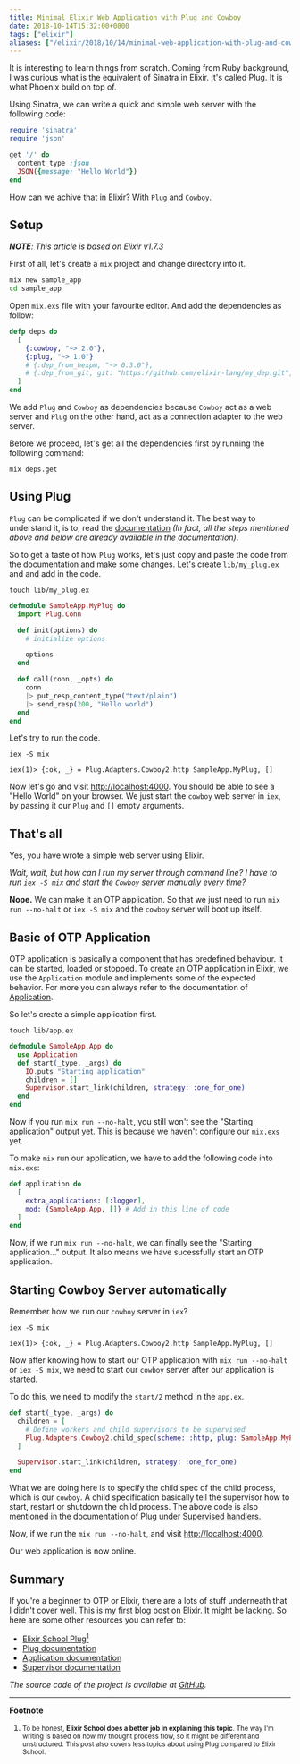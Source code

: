 ```yaml
---
title: Minimal Elixir Web Application with Plug and Cowboy
date: 2018-10-14T15:32:00+0800
tags: ["elixir"]
aliases: ["/elixir/2018/10/14/minimal-web-application-with-plug-and-cowboy.html"]
---
```


It is interesting to learn things from scratch. Coming from Ruby
background, I was curious what is the equivalent of Sinatra in
Elixir. It's called Plug. It is what Phoenix build on top of.

Using Sinatra, we can write a quick and simple web server with the following
code:

```ruby
require 'sinatra'
require 'json'

get '/' do
  content_type :json
  JSON({message: "Hello World"})
end
```

How can we achive that in Elixir? With `Plug` and `Cowboy`.

## Setup

_**NOTE**: This article is based on Elixir v1.7.3_

First of all, let's create a `mix` project and change directory into it.

```bash
mix new sample_app
cd sample_app
```

Open `mix.exs` file with your favourite editor. And add the dependencies as
follow:

```elixir
defp deps do
  [
    {:cowboy, "~> 2.0"},
    {:plug, "~> 1.0"}
    # {:dep_from_hexpm, "~> 0.3.0"},
    # {:dep_from_git, git: "https://github.com/elixir-lang/my_dep.git", tag: "0.1.0"},
  ]
end
```

We add `Plug` and `Cowboy` as dependencies because `Cowboy` act as a web server and
`Plug` on the other hand, act as a connection adapter to the web server.

Before we proceed, let's get all the dependencies first by running the
following command:

```
mix deps.get
```

## Using Plug

`Plug` can be complicated if we don't understand it. The
best way to understand it, is to, read the [documentation][3] _(In fact, all the
steps mentioned above and below are already available in the documentation)_.

So to get a taste of how `Plug` works, let's just copy and paste the code from
the documentation and make some changes. Let's create `lib/my_plug.ex` and
and add in the code.

```
touch lib/my_plug.ex
```

```elixir
defmodule SampleApp.MyPlug do
  import Plug.Conn

  def init(options) do
    # initialize options

    options
  end

  def call(conn, _opts) do
    conn
    |> put_resp_content_type("text/plain")
    |> send_resp(200, "Hello world")
  end
end
```

Let's try to run the code.

```
iex -S mix

iex(1)> {:ok, _} = Plug.Adapters.Cowboy2.http SampleApp.MyPlug, []
```

Now let's go and visit <a href="http://localhost:4000" target="_blank">http://localhost:4000</a>.
You should be able to see a "Hello World" on your browser.
We just start the `cowboy` web server in `iex`, by passing it our `Plug` and `[]`
empty arguments.

## That's all

Yes, you have wrote a simple web server using Elixir.

_Wait, wait, but how can I run my server through command line? I have to run
`iex -S mix` and start the `Cowboy` server manually every time?_

**Nope.** We can make it an OTP application. So that we just need to run `mix run --no-halt` or `iex -S mix` and the `cowboy` server will boot up itself.

## Basic of OTP Application

OTP application is basically a component that has predefined behaviour. It can
be started, loaded or stopped. To create an OTP application in Elixir, we
use the `Application` module and implements some of the expected behavior. For
more you can always refer to the documentation of [Application][5].

So let's create a simple application first.

```
touch lib/app.ex
```

```elixir
defmodule SampleApp.App do
  use Application
  def start(_type, _args) do
    IO.puts "Starting application"
    children = []
    Supervisor.start_link(children, strategy: :one_for_one)
  end
end
```

Now if you run `mix run --no-halt`, you still won't see the "Starting
application" output yet. This is because we haven't configure our `mix.exs`
yet.

To make `mix` run our application, we have to add the following code into
`mix.exs`:

```elixir
def application do
  [
    extra_applications: [:logger],
    mod: {SampleApp.App, []} # Add in this line of code
  ]
end
```

Now, if we run `mix run --no-halt`, we can finally see the "Starting
application..." output. It also means we have sucessfully start an OTP
application.

## Starting Cowboy Server automatically

Remember how we run our `cowboy` server in `iex`?

```
iex -S mix

iex(1)> {:ok, _} = Plug.Adapters.Cowboy2.http SampleApp.MyPlug, []
```

Now after knowing how to start our OTP application with `mix run --no-halt` or
`iex -S mix`, we need to start our `cowboy` server after our application is
started.

To do this, we need to modify the `start/2` method in the `app.ex`.

```elixir
def start(_type, _args) do
  children = [
    # Define workers and child supervisors to be supervised
    Plug.Adapters.Cowboy2.child_spec(scheme: :http, plug: SampleApp.MyPlug, options: [port: 4000])
  ]

  Supervisor.start_link(children, strategy: :one_for_one)
end
```

What we are doing here is to specify the child spec of the child process, which
is our `cowboy`. A child specification basically tell the supervisor how to
start, restart or shutdown the child process. The above code is also mentioned
in the documentation of Plug under [Supervised handlers][6].

Now, if we run the `mix run --no-halt`, and visit <a
href="http://localhost:4000" target="_blank">http://localhost:4000</a>.

Our web application is now online.

## Summary

If you're a beginner to OTP or Elixir, there are a lots of stuff underneath
that I didn't cover well. This is my first blog post on Elixir. It might be lacking.
So here are some other resources you can refer to:

- [Elixir School Plug][7]<a href="#one"><sup>1</sup></a>
- [Plug documentation][9]
- [Application documentation][5]
- [Supervisor documentation][8]

_The source code of the project is available at [GitHub][10]._

---

**Footnote**

1. <small id="one">To be honest, **Elixir School does a better job in explaining this topic**.
   The way I'm writing is based on how my thought process flow, so it might be
   different and unstructured. This post also covers less topics about using
   Plug compared to Elixir School.
   </small>

[1]: https://github.com/ninenines/cowboy
[2]: https://github.com/elixir-plug/plug
[3]: https://github.com/elixir-plug/plug#hello-world
[5]: https://hexdocs.pm/elixir/Application.html
[6]: https://hexdocs.pm/plug/readme.html#supervised-handlers
[7]: https://elixirschool.com/en/lessons/specifics/plug/
[8]: https://hexdocs.pm/elixir/Supervisor.html
[9]: https://hexdocs.pm/plug/readme.html
[10]: https://github.com/kw7oe/plug_sample_app
